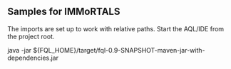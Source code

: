 ## Samples for IMMoRTALS

The imports are set up to work with relative paths.
Start the AQL/IDE from the project root.

  java -jar ${FQL_HOME}/target/fql-0.9-SNAPSHOT-maven-jar-with-dependencies.jar

